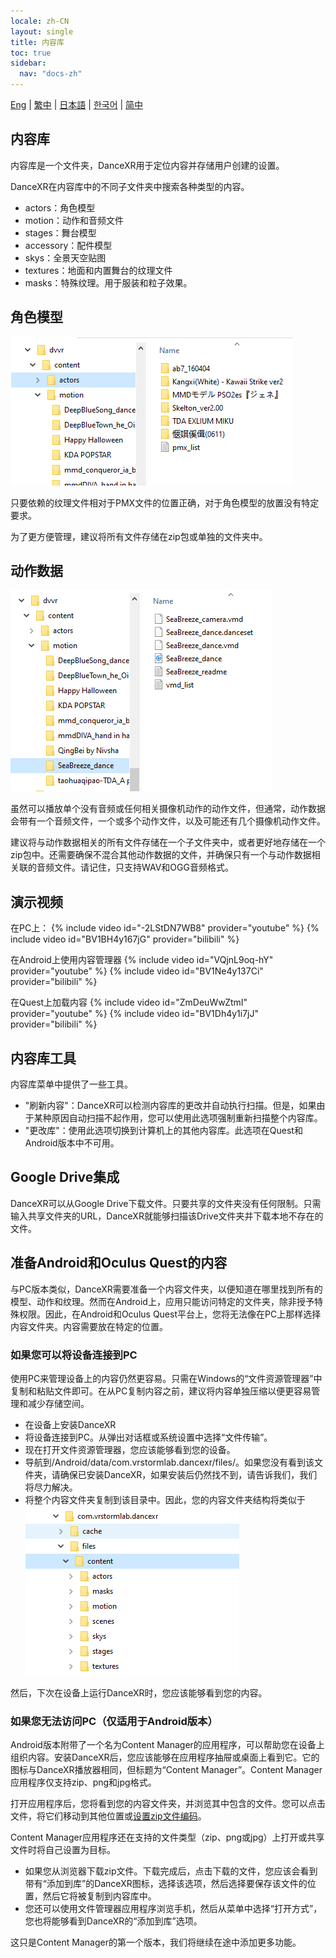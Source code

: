 ```yaml
---
locale: zh-CN
layout: single
title: 内容库
toc: true
sidebar:
  nav: "docs-zh"
---
```

[Eng](/dancexr/preparecontent) | [繁中](/tw/dancexr/preparecontent) | [日本語](/jp/dancexr/preparecontent) | [한국어](/kr/dancexr/preparecontent) | [简中](/zh/dancexr/preparecontent)


## 内容库

内容库是一个文件夹，DanceXR用于定位内容并存储用户创建的设置。

DanceXR在内容库中的不同子文件夹中搜索各种类型的内容。
* actors：角色模型
* motion：动作和音频文件
* stages：舞台模型
* accessory：配件模型
* skys：全景天空贴图
* textures：地面和内置舞台的纹理文件
* masks：特殊纹理。用于服装和粒子效果。


## 角色模型

![actors文件夹示例](/images/content_actors.PNG)

只要依赖的纹理文件相对于PMX文件的位置正确，对于角色模型的放置没有特定要求。

为了更方便管理，建议将所有文件存储在zip包或单独的文件夹中。


## 动作数据

![motion文件夹示例](/images/content_motion.PNG)

虽然可以播放单个没有音频或任何相关摄像机动作的动作文件，但通常，动作数据会带有一个音频文件，一个或多个动作文件，以及可能还有几个摄像机动作文件。

建议将与动作数据相关的所有文件存储在一个子文件夹中，或者更好地存储在一个zip包中。还需要确保不混合其他动作数据的文件，并确保只有一个与动作数据相关联的音频文件。请记住，只支持WAV和OGG音频格式。


## 演示视频

在PC上：
{% include video id="-2LStDN7WB8" provider="youtube" %}
{% include video id="BV1BH4y167jG" provider="bilibili" %}

在Android上使用内容管理器
{% include video id="VQjnL9oq-hY" provider="youtube" %}
{% include video id="BV1Ne4y137Ci" provider="bilibili" %}

在Quest上加载内容
{% include video id="ZmDeuWwZtmI" provider="youtube" %}
{% include video id="BV1Dh4y1i7jJ" provider="bilibili" %}

## 内容库工具
内容库菜单中提供了一些工具。

* "刷新内容"：DanceXR可以检测内容库的更改并自动执行扫描。但是，如果由于某种原因自动扫描不起作用，您可以使用此选项强制重新扫描整个内容库。
* "更改库"：使用此选项切换到计算机上的其他内容库。此选项在Quest和Android版本中不可用。

## Google Drive集成
DanceXR可以从Google Drive下载文件。只要共享的文件夹没有任何限制。只需输入共享文件夹的URL，DanceXR就能够扫描该Drive文件夹并下载本地不存在的文件。
## 准备Android和Oculus Quest的内容

与PC版本类似，DanceXR需要准备一个内容文件夹，以便知道在哪里找到所有的模型、动作和纹理。然而在Android上，应用只能访问特定的文件夹，除非授予特殊权限。因此，在Android和Oculus Quest平台上，您将无法像在PC上那样选择内容文件夹。内容需要放在特定的位置。

### 如果您可以将设备连接到PC

使用PC来管理设备上的内容仍然更容易。只需在Windows的“文件资源管理器”中复制和粘贴文件即可。在从PC复制内容之前，建议将内容单独压缩以便更容易管理和减少存储空间。

* 在设备上安装DanceXR
* 将设备连接到PC。从弹出对话框或系统设置中选择“文件传输”。
* 现在打开文件资源管理器，您应该能够看到您的设备。
* 导航到/Android/data/com.vrstormlab.dancexr/files/。如果您没有看到该文件夹，请确保已安装DanceXR，如果安装后仍然找不到，请告诉我们，我们将尽力解决。
* 将整个内容文件夹复制到该目录中。因此，您的内容文件夹结构将类似于![示例文件夹](/images/content_folder_android.png)

然后，下次在设备上运行DanceXR时，您应该能够看到您的内容。

### 如果您无法访问PC（仅适用于Android版本）

Android版本附带了一个名为Content Manager的应用程序，可以帮助您在设备上组织内容。安装DanceXR后，您应该能够在应用程序抽屉或桌面上看到它。它的图标与DanceXR播放器相同，但标题为“Content Manager”。Content Manager应用程序仅支持zip、png和jpg格式。

打开应用程序后，您将看到您的内容文件夹，并浏览其中包含的文件。您可以点击文件，将它们移动到其他位置或[设置zip文件编码](features/zip_format)。

Content Manager应用程序还在支持的文件类型（zip、png或jpg）上打开或共享文件时将自己设置为目标。

* 如果您从浏览器下载zip文件。下载完成后，点击下载的文件，您应该会看到带有“添加到库”的DanceXR图标，选择该选项，然后选择要保存该文件的位置，然后它将被复制到内容库中。
* 您还可以使用文件管理器应用程序浏览手机，然后从菜单中选择“打开方式”，您也将能够看到DanceXR的“添加到库”选项。

这只是Content Manager的第一个版本，我们将继续在途中添加更多功能。
